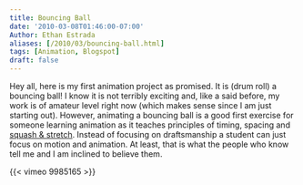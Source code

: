 ```yaml
---
title: Bouncing Ball
date: '2010-03-08T01:46:00-07:00'
Author: Ethan Estrada
aliases: [/2010/03/bouncing-ball.html]
tags: [Animation, Blogspot]
draft: false
---
```


Hey all, here is my first animation project as promised.
It is (drum roll) a bouncing ball!
I know it is not terribly exciting and,
like a said before,
my work is of amateur level right now
(which makes sense since I am just starting out).
However, animating a bouncing ball is a good first exercise
for someone learning animation as it teaches principles of timing,
spacing and [squash & stretch](http://en.wikipedia.org/wiki/12_basic_principles_of_animation#Squash_and_stretch).
Instead of focusing on draftsmanship a student can just focus on motion and animation.
At least, that is what the people who know tell me and I am inclined to believe them.

{{< vimeo 9985165 >}}
